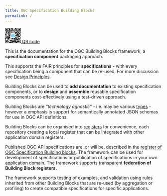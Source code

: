 ```yaml
---
title: OGC Specification Building Blocks
permalink: /
---
```


[<img src="../assets/bblocks-qr.png" alt="drawing" width="50"/> QR code](/qr)

This is the documentation for the OGC Building Blocks framework, a **specification component** packaging approach.

This supports the FAIR principles for **specifications** - with every specification being a component that can be re-used. For more discussion see [Design Principles](/overview/principles)

Building Blocks can be used to **add documentation** to existing specification components, or to **design** and **assemble** reusable specification components cost-effectively using a test-driven approach.

Building Blocks are _"technology agnostic"_ - i.e. may be various [types](overview/types) - however a  emphasis is support for semantically annotated JSON schemas for use in OGC API definitions. 

Building Blocks can be organised into [registers](overview/registers) for convenience, each repository creating a local register that can be integrated with other application domain registers.

Published OGC API specifications are, or will be, described in the [register of OGC Specification Building blocks](https://opengeospatial.github.io/bblocks/register/). The framework can be used for development of specifications or publication of specifications in your own application domain.  The framework supports transparent **federation of Building Block registers.**

The framework supports testing of examples, and validation using rules inherited from other Building Blocks that are re-used (by aggregation or profiling) to create compatible specifications for specific applications.


